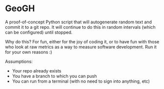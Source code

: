 # GeoGH

A proof-of-concept Python script that will autogenerate random text and commit it to a git repo. It will continue to do this in random intervals (which can be configured) until stopped.

Why do this? For fun, either for the joy of coding it, or to have fun with those who look at raw metrics as a way to measure software development. Run it for your own reasons :)

Assumptions:
- Your repo already exists
- You have a branch to which you can push
- You can run from a terminal (with no need to sign into anything, etc)
